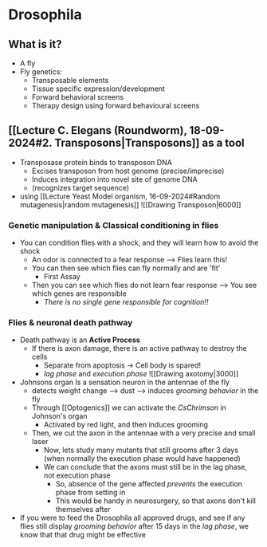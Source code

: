 # Drosophila
## What is it?
- A fly
- Fly genetics:
	- Transposable elements  
	- Tissue specific expression/development  
	- Forward behavioral screens  
	- Therapy design using forward behavioural screens
## [[Lecture C. Elegans (Roundworm), 18-09-2024#2. Transposons|Transposons]] as a tool
- Transposase protein binds to transposon DNA
	- Excises transposon from host genome (precise/imprecise)
	- Induces integration into novel site of genome DNA
	- (recognizes target sequence)
- using [[Lecture Yeast Model organism, 16-09-2024#Random mutagenesis|random mutagenesis]]
![[Drawing Transposon|6000]]
### Genetic manipulation & Classical conditioning in flies
- You can condition flies with a shock, and they will learn how to avoid the shock
	- An odor is connected to a fear response --> Flies learn this!
	- You can then see which flies can fly normally and are 'fit'
		- First Assay
	- Then you can see which flies do not learn fear response --> You see which genes are responsible
		- *There is no single gene responsible for cognition!!*
### Flies & neuronal death pathway
- Death pathway is an **Active Process**
	- If there is axon damage, there is an active pathway to destroy the cells
		- Separate from apoptosis -> Cell body is spared!
		- *lag phase* and *execution phase*
![[Drawing axotomy|3000]]
- Johnsons organ Is a sensation neuron in the antennae of the fly
	- detects weight change --> dust --> induces *grooming behavior* in the fly
	- Through [[Optogenics]] we can activate the *CsChrimson* in Johnson's organ
		- Activated by red light, and then induces grooming
	- Then, we cut the axon in the antennae with a very precise and small laser
		- Now, lets study many mutants that still grooms after 3 days (when normally the execution phase would have happened)
		- We can conclude that the axons must still be in the lag phase, not execution phase
			- So, absence of the gene affected *prevents* the execution phase from setting in
			- This would be handy in neurosurgery, so that axons don't kill themselves after
- If you were to feed the Drosophila all approved drugs, and see if any flies still display *grooming* *behavior* after 15 days in the *lag phase*, we know that that drug might be effective